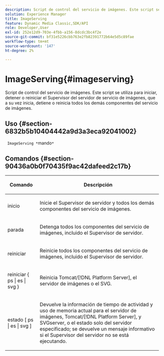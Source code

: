 ```yaml
---
description: Script de control del servicio de imágenes. Este script se utiliza para iniciar, detener o reiniciar el Supervisor del servidor de servicio de imágenes, que a su vez inicia, detiene o reinicia todos los demás componentes del servicio de imágenes.
solution: Experience Manager
title: ImageServing
feature: Dynamic Media Classic,SDK/API
role: Developer,User
exl-id: 252e12d9-703e-4fbb-a156-8dcdc3bc4f2e
source-git-commit: bf31e5226cbb763e2fb82391772b64e5d5c89fae
workflow-type: tm+mt
source-wordcount: '147'
ht-degree: 2%

---
```


# ImageServing{#imageserving}

Script de control del servicio de imágenes. Este script se utiliza para iniciar, detener o reiniciar el Supervisor del servidor de servicio de imágenes, que a su vez inicia, detiene o reinicia todos los demás componentes del servicio de imágenes.

## Uso {#section-6832b5b10404442a9d3a3eca92041002}

` ImageServing *`mando`*`

## Comandos {#section-90436a0b0f70435f9ac42dafeed2c17b}

<table id="table_692C6A043F9747C88929FF20373EC88C"> 
 <thead> 
  <tr> 
   <th colname="col1" class="entry"> <p>Comando </p> </th> 
   <th colname="col2" class="entry"> <p>Descripción </p> </th> 
  </tr> 
 </thead>
 <tbody> 
  <tr> 
   <td colname="col1"> <p> <span class="codeph"> inicio </span> </p> </td> 
   <td colname="col2"> <p> Inicie el Supervisor de servidor y todos los demás componentes del servicio de imágenes. </p> </td> 
  </tr> 
  <tr> 
   <td colname="col1"> <p> <span class="codeph"> parada </span> </p> </td> 
   <td colname="col2"> <p> Detenga todos los componentes del servicio de imágenes, incluido el Supervisor de servidor. </p> </td> 
  </tr> 
  <tr> 
   <td colname="col1"> <p> <span class="codeph"> reiniciar </span> </p> </td> 
   <td colname="col2"> <p>Reinicie todos los componentes del servicio de imágenes, incluido el Supervisor de servidor. </p> </td> 
  </tr> 
  <tr> 
   <td colname="col1"> <p> <span class="codeph"> reiniciar { ps | es | svg } </span> </p> </td> 
   <td colname="col2"> <p> Reinicia Tomcat/[!DNL Platform Server], el servidor de imágenes o el SVG. </p> </td> 
  </tr> 
  <tr> 
   <td colname="col1"> <p> <span class="codeph"> estado [ ps | es | svg ] </span> </p> </td> 
   <td colname="col2"> <p>Devuelve la información de tiempo de actividad y uso de memoria actual para el servidor de imágenes, Tomcat/[!DNL Platform Server], y SVGserver, o el estado solo del servidor especificado; se devuelve un mensaje informativo si el Supervisor del servidor no se está ejecutando. </p> </td> 
  </tr> 
 </tbody> 
</table>
